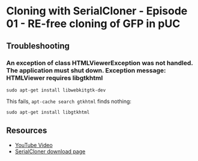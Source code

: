 # Cloning with SerialCloner - Episode 01 - RE-free cloning of GFP in pUC

## Troubleshooting

### An exception of class HTMLViewerException was not handled. The application must shut down. Exception message: HTMLViewer requires libgtkhtml

```
sudo apt-get install libwebkitgtk-dev
```

This fails, `apt-cache search gtkhtml` finds nothing:

```
sudo apt-get install libgtkhtml
```

## Resources

 * [YouTube Video](https://www.youtube.com/watch?v=fm5I-5xUoNY)
 * [SerialCloner download page](http://serialbasics.free.fr/Serial_Cloner-Download.html)
